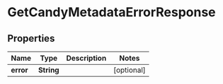 

# GetCandyMetadataErrorResponse


## Properties

Name | Type | Description | Notes
------------ | ------------- | ------------- | -------------
**error** | **String** |  |  [optional]




